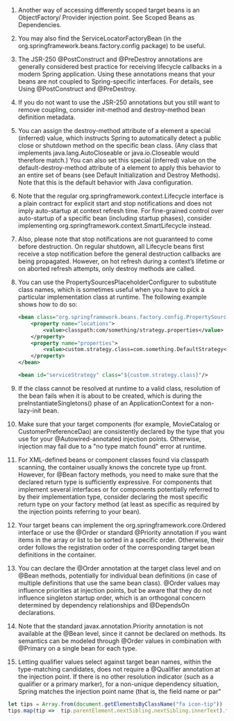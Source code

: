 1. Another way of accessing differently scoped target beans is an ObjectFactory/ Provider injection point. See Scoped Beans as Dependencies.

1. You may also find the ServiceLocatorFactoryBean (in the org.springframework.beans.factory.config package) to be useful.
1. The JSR-250 @PostConstruct and @PreDestroy annotations are generally considered best practice for receiving lifecycle callbacks in a modern Spring application. Using these annotations means that your beans are not coupled to Spring-specific interfaces. For details, see Using @PostConstruct and @PreDestroy.

1. If you do not want to use the JSR-250 annotations but you still want to remove coupling, consider init-method and destroy-method bean definition metadata.
1. You can assign the destroy-method attribute of a <bean> element a special (inferred) value, which instructs Spring to automatically detect a public close or shutdown method on the specific bean class. (Any class that implements java.lang.AutoCloseable or java.io.Closeable would therefore match.) You can also set this special (inferred) value on the default-destroy-method attribute of a <beans> element to apply this behavior to an entire set of beans (see Default Initialization and Destroy Methods). Note that this is the default behavior with Java configuration.
1. Note that the regular org.springframework.context.Lifecycle interface is a plain contract for explicit start and stop notifications and does not imply auto-startup at context refresh time. For fine-grained control over auto-startup of a specific bean (including startup phases), consider implementing org.springframework.context.SmartLifecycle instead.

1. Also, please note that stop notifications are not guaranteed to come before destruction. On regular shutdown, all Lifecycle beans first receive a stop notification before the general destruction callbacks are being propagated. However, on hot refresh during a context’s lifetime or on aborted refresh attempts, only destroy methods are called.
1. You can use the PropertySourcesPlaceholderConfigurer to substitute class names, which is sometimes useful when you have to pick a particular implementation class at runtime. The following example shows how to do so:
    ```xml
    <bean class="org.springframework.beans.factory.config.PropertySourcesPlaceholderConfigurer">
        <property name="locations">
            <value>classpath:com/something/strategy.properties</value>
        </property>
        <property name="properties">
            <value>custom.strategy.class=com.something.DefaultStrategy</value>
        </property>
    </bean>

    <bean id="serviceStrategy" class="${custom.strategy.class}"/>
    ```
1. If the class cannot be resolved at runtime to a valid class, resolution of the bean fails when it is about to be created, which is during the preInstantiateSingletons() phase of an ApplicationContext for a non-lazy-init bean.

1. Make sure that your target components (for example, MovieCatalog or CustomerPreferenceDao) are consistently declared by the type that you use for your @Autowired-annotated injection points. Otherwise, injection may fail due to a "no type match found" error at runtime.

1. For XML-defined beans or component classes found via classpath scanning, the container usually knows the concrete type up front. However, for @Bean factory methods, you need to make sure that the declared return type is sufficiently expressive. For components that implement several interfaces or for components potentially referred to by their implementation type, consider declaring the most specific return type on your factory method (at least as specific as required by the injection points referring to your bean).

1. Your target beans can implement the org.springframework.core.Ordered interface or use the @Order or standard @Priority annotation if you want items in the array or list to be sorted in a specific order. Otherwise, their order follows the registration order of the corresponding target bean definitions in the container.

1. You can declare the @Order annotation at the target class level and on @Bean methods, potentially for individual bean definitions (in case of multiple definitions that use the same bean class). @Order values may influence priorities at injection points, but be aware that they do not influence singleton startup order, which is an orthogonal concern determined by dependency relationships and @DependsOn declarations.

1. Note that the standard javax.annotation.Priority annotation is not available at the @Bean level, since it cannot be declared on methods. Its semantics can be modeled through @Order values in combination with @Primary on a single bean for each type.

1. Letting qualifier values select against target bean names, within the type-matching candidates, does not require a @Qualifier annotation at the injection point. If there is no other resolution indicator (such as a qualifier or a primary marker), for a non-unique dependency situation, Spring matches the injection point name (that is, the field name or par"

```javascript
let tips = Array.from(document.getElementsByClassName("fa icon-tip"))
tips.map(tip =>  tip.parentElement.nextSibling.nextSibling.innerText).filter(t => t.indexOf("See the")==-1).filter(t => t.indexOf("in the appendix")==-1).join("\r\n1. ")
```